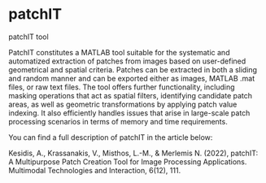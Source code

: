 # patchIT

patchIT tool

PatchIT constitutes a MATLAB tool suitable for the systematic and automatized extraction of patches from images based on user-defined geometrical and spatial criteria. Patches can be extracted in both a sliding and random manner and can be exported either as images, MATLAB .mat files, or raw text files. The tool offers further functionality, including masking operations that act as spatial filters, identifying candidate patch areas, as well as geometric transformations by applying patch value indexing. It also efficiently handles issues that arise in large-scale patch processing scenarios in terms of memory and time requirements.

You can find a full description of patchIT in the article below:

Kesidis, A., Krassanakis, V., Misthos, L.-M., & Merlemis N. (2022), patchIT: A Multipurpose Patch Creation Tool for Image Processing Applications. Multimodal Technologies and Interaction, 6(12), 111. 
